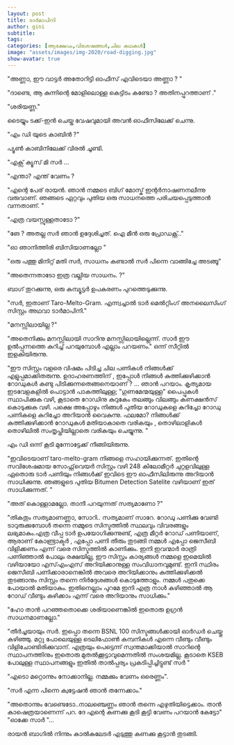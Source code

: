 ```yaml
---
layout: post
title: ടാര്‍മാപിനി
author: gini
subtitle: 
tags: 
categories: [ആക്ഷേപം,വിശേഷങ്ങള്‍,ചില കഥകള്‍]
image: "assets/images/img-2020/road-digging.jpg"
show-avatar: true
---
```


"അണ്ണാ, ഈ വാട്ടര്‍ അതോറിട്ടി ഓഫീസ്  എവിടെയാ അണ്ണാ ? "

"ദാണ്ടെ, ആ കുന്നിന്റെ മോളിലൊള്ള കെട്ടിടം കണ്ടോ ? അതിനപ്പുറത്താണ് ."

"ശരിയണ്ണ."    


ടൈയ്യും ടക്ക്-ഇന്‍ ചെയ്ത വേഷവുമായി അവന്‍ ഓഫീസിലേക്ക് ചെന്നു.

"എം ഡി യുടെ കാബിന്‍ ?"

പ്യൂണ്‍ കാബിനിലേക്ക്‌ വിരല്‍ ചൂണ്ടി.

"എക്സ് ക്യൂസ് മി സര്‍ ...

"എന്താ? എന്ത് വേണം ?

"എന്റെ പേര് രായന്‍. ഞാന്‍ നമ്മടെ  ബിഗ്‌ മോസ്ക്  ഇന്റര്‍നാഷണനലീന്നു വരുവാണ്. ഞങ്ങടെ ഏറ്റവും പുതിയ ഒരു സാധനത്തെ പരിചയപ്പെടുത്താന്‍ വന്നതാണ്. "

"എത്ര വയസ്സുള്ളതാടോ ?"

"ങേ ? അതല്ല സര്‍ ഞാന്‍ ഉദ്ദേശിച്ചത്. ഐ മീന്‍  ഒരു പ്രോഡക്റ്റ്.."  

"ഓ ഞാനിത്തിരി ബിസിയാണല്ലോ "

"ഒരു പത്തു മിനിറ്റ് മതി സര്‍, സാധനം കണ്ടാല്‍ സര്‍ പിന്നെ വാങ്ങിച്ചേ അടങ്ങൂ"

"അതെന്നതാടോ ഇത്ര വല്ലിയ സാധനം. ?"

ബാഗ് തുറക്കുന്നു, ഒരു കമ്പ്യൂട്ടര്‍ ഉപകരണം പുറത്തെടുക്കുന്നു.

"സര്‍, ഇതാണ് Taro-Melto-Gram. എന്ന്വച്ചാല്‍   ടാര്‍ മെല്‍റ്റിംഗ് അനലൈസിംഗ് സിസ്റ്റം അഥവാ ടാര്‍മാപിനി."

"മനസ്സിലായില്ല ?"

"അതെനിക്കും മനസ്സിലായി സാറിനു മനസ്സിലായില്ലെന്ന്. സാര്‍ ഈ ഉല്‍പ്പന്നത്തെ കുറിച്ച് പറയുമ്പോള്‍ എല്ലാം പറയണം." ഒന്ന് സീറ്റില്‍ ഇളകിയിരുന്നു.

"ഈ സിസ്റ്റം വളരെ വിഷമം പിടിച്ച ചില പണികള്‍ നിങ്ങള്‍ക്ക് എളുപ്പമാക്കിതരുന്നു.  ഉദാഹരണത്തിന് , ഇപ്പോള്‍ നിങ്ങള്‍ കുത്തിക്കുഴിക്കാന്‍ റോഡുകള്‍ കണ്ടു പിടിക്കുന്നതെങ്ങനെയാണ് ? ... ഞാന്‍ പറയാം. കൃത്യമായ ഇടവേളകളില്‍ പൊട്ടാന്‍ പാകത്തിലുള്ള; "ഗുണമേന്മയുള്ള" പൈപ്പുകള്‍ സ്ഥാപിക്കുക വഴി, കൂടാതെ റോഡിനു കുറുകേം  തലങ്ങും വിലങ്ങും കണക്ഷന്‍സ്   കൊടുക്കുക വഴി. പക്ഷെ അപ്പോഴും നിങ്ങള്‍ പുതിയ റോഡുകളെ കുറിച്ചോ റോഡു പണികളെ കുറിച്ചോ അറിയാന്‍ വൈകുന്നു. ഫലമോ? നിങ്ങള്‍ക്ക്  കുത്തിക്കുഴിക്കാന്‍ റോഡുകള്‍ മതിയാകാതെ വരികയും , തൊഴിലാളികള്‍ തൊഴിലില്‍ സംതൃപ്തിയില്ലാതെ  വരികയും ചെയ്യുന്നു. "

എം ഡി ഒന്ന് കൂടി മുന്നോട്ടേക്ക് നീങ്ങിയിരുന്നു.

"ഇവിടെയാണ്‌ taro-melto-gram നിങ്ങളെ സഹായിക്കുന്നത്. ഇതിന്റെ സവിശേഷമായ സോഫ്റ്റ്‌വെയര്‍ സിസ്റ്റം വഴി 248 കിലോമീറ്റര്‍ ചുറ്റളവിലുള്ള ഏതൊരു ടാര്‍ പണിയും നിങ്ങള്‍ക്ക് ഇവിടെ ഈ ഓഫീസിലിരുന്നു അറിയാന്‍ സാധിക്കുന്നു. ഞങ്ങളുടെ പുതിയ Bitumen Detection Satelite വഴിയാണ് ഇത് സാധിക്കുന്നത്. "

"അത് കൊള്ളാമല്ലോ. താനീ പറയുന്നത് സത്യമാണോ ?"

"തികതും സത്യമാണണ്ണാ, സോറി.. സത്യമാണ് സാറേ. റോഡു പണിക്കു വേണ്ടി ടാറുരുക്കുമ്പോള്‍  തന്നെ നമ്മുടെ സിസ്ടത്തില്‍  സ്ഥലവും വിവരങ്ങളും ലഭ്യമാകും.എത്ര വീപ്പ ടാര്‍ ഉപയോഗിക്കുന്നുണ്ട്,  എത്ര മീറ്റര്‍ റോഡ്‌ പണിയാണ്,  ആരാണ് കോണ്ട്രാക്ടര്‍ , എപ്പോ പണി തീരും തുടങ്ങി  നമ്മള്‍ എപ്പോ ജെസീബി വിളിക്കണം എന്ന് വരെ സിസ്ടത്തില്‍ കാണിക്കും. ഇനി ഇവന്മാര്‍ രാത്രി പണിഞ്ഞാല്‍ പോലും രക്ഷയില്ല, ഈ സിസ്റ്റം കാര്യങ്ങള്‍ നമ്മളെ  ഇമെയില്‍ വഴിയായോ എസ്എംഎസ്  അറിയിക്കാനുള്ള സംവിധാനവുമുണ്ട്. ഇനി സ്ഥിരം ജെസീബി പണിക്കാരാനെങ്കില്‍ അവരെ അറിയിക്കാനും കുത്തിക്കുഴിക്കല്‍  തുടങ്ങാനും സിസ്റ്റം തന്നെ നിര്‍ദ്ദേശങ്ങള്‍ കൊടുത്തോളും. നമ്മള്‍ പതുക്കെ പോയാല്‍ മതിയാകും. ഇതിനെല്ലാം പുറമേ ഇനി എത്ര നാള്‍ കഴിഞ്ഞാല്‍ ആ റോഡ്‌ വീണ്ടും കുഴിക്കാം  എന്ന് വരെ അറിയാനും സാധിക്കും."

"ഹോ താന്‍ പറഞ്ഞതൊക്കെ ശരിയാണെങ്കില്‍ ഇതൊരു ഉഗ്രന്‍ സാധനമാണല്ലോ."

"തീര്‍ച്ചയായും സര്‍. ഇപ്പൊ തന്നെ BSNL 100 സിസ്ടങ്ങള്‍ക്കായി ഓര്‍ഡര്‍ ചെയ്തു കഴിഞ്ഞു. മറ്റു പോലെയുള്ള ടെലിഫോണ്‍ കമ്പനികള്‍ എന്നെ വീണ്ടും വീണ്ടും വിളിചോണ്ടിരിക്കുവാന്. എത്രയും പെട്ടെന്ന് സ്വന്തമാക്കിയാല്‍ സാറിന്റെ സ്ഥാപനത്തിനും ഇതൊരു മുതല്‍ക്കൂട്ടാവുമെന്നതില്‍  സംശയമില്ല. കൂടാതെ KSEB പോലുള്ള സ്ഥാപനങ്ങളും ഇതില്‍ താല്‍പ്പര്യം പ്രകടിപ്പിച്ചിട്ടുണ്ട് സര്‍ "

"എടൊ മറ്റൊന്നും നോക്കാനില്ല. നമ്മക്കും വേണം ഒരെണ്ണം".

"സര്‍ എന്ന പിന്നെ ക്വട്ടേഷന്‍ ഞാന്‍ തന്നേക്കാം."

"അതൊന്നും വേണ്ടെടോ..നാലഞ്ചെണ്ണം ഞാന്‍ തന്നെ എഴുതിയിട്ടെക്കാം. താന്‍ കാഷെത്രയാണെന്ന്  പറ. ദേ എന്റെ കണക്കു കൂടി കൂട്ടി വേണം പറയാന്‍ കേട്ടോ"
"ഓക്കേ സാര്‍ "...


രായന്‍ ബാഗില്‍ നിന്നും കാല്‍കുലേടര്‍  എടുത്തു കണക്കു കൂട്ടാന്‍ തുടങ്ങി. 
